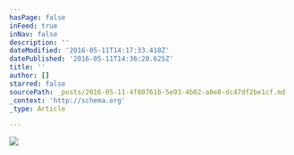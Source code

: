 ```yaml
---
hasPage: false
inFeed: true
inNav: false
description: ''
dateModified: '2016-05-11T14:17:33.418Z'
datePublished: '2016-05-11T14:36:20.625Z'
title: ''
author: []
starred: false
sourcePath: _posts/2016-05-11-4f80761b-5e93-4b02-a8e0-dc47df2be1cf.md
_context: 'http://schema.org'
_type: Article

---
```

![](https://the-grid-user-content.s3-us-west-2.amazonaws.com/c281c1dd-a01b-49d2-87a5-de2f2160b463.jpg)